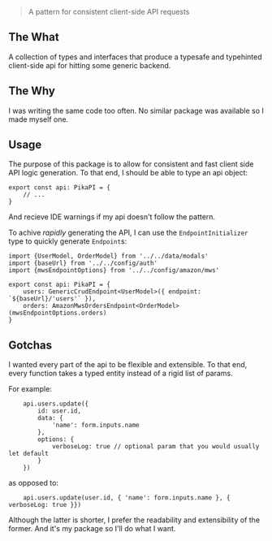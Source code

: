 > A pattern for consistent client-side API requests

## The What

A collection of types and interfaces that produce a typesafe and typehinted client-side api for hitting some generic backend.

## The Why

I was writing the same code too often. No similar package was available so I made myself one.

## Usage

The purpose of this package is to allow for consistent and fast client side API logic generation. To that end, I should be able to type an api object:

```TS
export const api: PikaPI = {
    // ...
}
```

And recieve IDE warnings if my api doesn't follow the pattern.

To achive _rapidly_ generating the API, I can use the `EndpointInitializer` type to quickly generate `Endpoint`s:

```TS
import {UserModel, OrderModel} from '../../data/modals'
import {baseUrl} from '../../config/auth'
import {mwsEndpointOptions} from '../../config/amazon/mws'

export const api: PikaPI = {
    users: GenericCrudEndpoint<UserModel>({ endpoint: `${baseUrl}/'users'` }),
    orders: AmazonMwsOrdersEndpoint<OrderModel>(mwsEndpointOptions.orders)
}
```

## Gotchas

I wanted every part of the api to be flexible and extensible. To that end, every function takes a typed entity instead of a rigid list of params. 

For example:

```TS
    api.users.update({
        id: user.id,
        data: {
            'name': form.inputs.name
        },
        options: {
            verboseLog: true // optional param that you would usually let default
        }
    })
```

as opposed to:

```TS
    api.users.update(user.id, { 'name': form.inputs.name }, { verboseLog: true }})
```

Although the latter is shorter, I prefer the readability and extensibility of the former. And it's my package so I'll do what I want. 